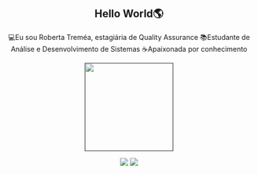 ## <div align="center">Hello World🌎 </div>
<div align="center">
💻Eu sou Roberta Treméa, estagiária de Quality Assurance
📚Estudante de Análise e Desenvolvimento de Sistemas
☕Apaixonada por conhecimento
  <p>
</div>
<div align="center">
  <a href="">
  <img height="180em" src="https://github-readme-stats.vercel.app/api?username=beta-tr&show_icons=true&theme=dark&include_all_commits=true&count_private=true"/>
  <p>
</div>  

 
<div align="center">
  <a href="https://www.linkedin.com/in/roberta-tremea/" target="_blank"><img src="https://img.shields.io/badge/-LinkedIn-%230077B5?style=for-the-badge&logo=linkedin&logoColor=white" target="_blank"></a> 
  <a href = "mailto:roberta.tremea@gmail.com"><img src="https://img.shields.io/badge/-Gmail-%23333?style=for-the-badge&logo=gmail&logoColor=white" target="_blank"></a>

 
</div>

